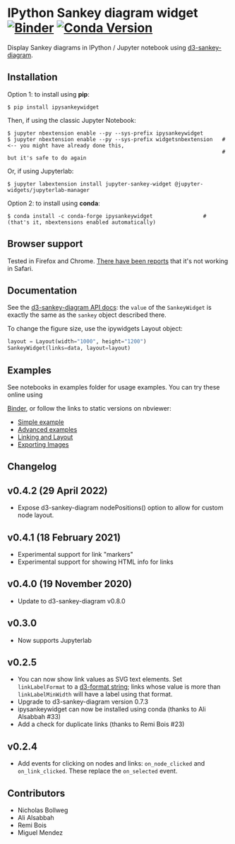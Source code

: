 # IPython Sankey diagram widget [![Binder](https://mybinder.org/badge.svg)](https://mybinder.org/v2/gh/ricklupton/ipysankeywidget/master?urlpath=lab/tree/examples/Simple%20example.ipynb) [![Conda Version](https://img.shields.io/conda/vn/conda-forge/ipysankeywidget.svg)](https://anaconda.org/conda-forge/ipysankeywidget) 

Display Sankey diagrams in IPython / Jupyter notebook using [d3-sankey-diagram](https://github.com/ricklupton/d3-sankey-diagram).

Installation
------------

Option 1: to install using **pip**:

    $ pip install ipysankeywidget

Then, if using the classic Jupyter Notebook:

    $ jupyter nbextension enable --py --sys-prefix ipysankeywidget
    $ jupyter nbextension enable --py --sys-prefix widgetsnbextension   # <-- you might have already done this,
                                                                        #     but it's safe to do again
Or, if using Jupyterlab:

    $ jupyter labextension install jupyter-sankey-widget @jupyter-widgets/jupyterlab-manager

Option 2: to install using **conda**:

    $ conda install -c conda-forge ipysankeywidget                # (that's it, nbextensions enabled automatically)

Browser support
---------------

Tested in Firefox and Chrome. [There have been reports](https://github.com/ricklupton/ipysankeywidget/issues/2) that it's not working in Safari.
    
Documentation
-------------

See the
[d3-sankey-diagram API docs](https://github.com/ricklupton/d3-sankey-diagram/wiki):
the `value` of the `SankeyWidget` is exactly the same as the `sankey` object
described there.

To change the figure size, use the ipywidgets Layout object:

```python
layout = Layout(width="1000", height="1200")
SankeyWidget(links=data, layout=layout)
```

Examples
--------

See notebooks in examples folder for usage examples. You can try these online
using

[Binder](https://mybinder.org/v2/gh/ricklupton/ipysankeywidget/master?urlpath=lab/tree/examples/Simple%20example.ipynb),
or follow the links to static versions on nbviewer:
- [Simple example](http://nbviewer.jupyter.org/github/ricklupton/ipysankeywidget/blob/master/examples/Simple%20example.ipynb)
- [Advanced examples](http://nbviewer.jupyter.org/github/ricklupton/ipysankeywidget/blob/master/examples/More%20examples.ipynb)
- [Linking and Layout](http://nbviewer.jupyter.org/github/ricklupton/ipysankeywidget/blob/master/examples/Linking%20and%20Layout.ipynb)
- [Exporting Images](http://nbviewer.jupyter.org/github/ricklupton/ipysankeywidget/blob/master/examples/Exporting%20Images.ipynb)

Changelog
-----------

## v0.4.2 (29 April 2022)

- Expose d3-sankey-diagram nodePositions() option to allow for custom node layout.

## v0.4.1 (18 February 2021)

- Experimental support for link "markers"
- Experimental support for showing HTML info for links

## v0.4.0 (19 November 2020)

- Update to d3-sankey-diagram v0.8.0

## v0.3.0

- Now supports Jupyterlab

## v0.2.5

- You can now show link values as SVG text elements. Set `linkLabelFormat` to a [d3-format string](https://github.com/d3/d3-format#locale_format); links whose value is more than `linkLabelMinWidth` will have a label using that format.
- Upgrade to d3-sankey-diagram version 0.7.3
- ipysankeywidget can now be installed using conda (thanks to Ali Alsabbah #33)
- Add a check for duplicate links (thanks to Remi Bois #23)

## v0.2.4

- Add events for clicking on nodes and links: `on_node_clicked` and
  `on_link_clicked`. These replace the `on_selected` event.

Contributors
------------

- Nicholas Bollweg
- Ali Alsabbah
- Remi Bois
- Miguel Mendez
